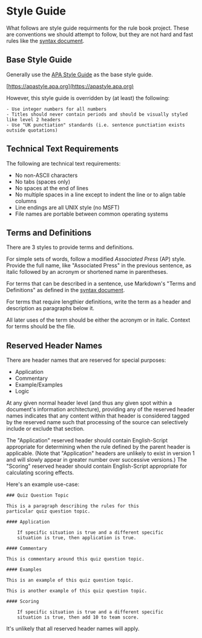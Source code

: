 # Style Guide

What follows are style guide requirments for the rule book project. These are conventions we should attempt to follow, but they are not hard and fast rules like the [syntax document](syntax.md).

## Base Style Guide

Generally use the [APA Style Guide](https://apastyle.apa.org) as the base style guide.

[https://apastyle.apa.org](https://apastyle.apa.org)

However, this style guide is overridden by (at least) the following:

    - Use integer numbers for all numbers
    - Titles should never contain periods and should be visually styled like level 2 headers
    - Use "UK punctiation" standards (i.e. sentence punctiation exists outside quotations)

## Technical Text Requirements

The following are technical text requirements:

- No non-ASCII characters
- No tabs (spaces only)
- No spaces at the end of lines
- No multiple spaces in a line except to indent the line or to align table columns
- Line endings are all UNIX style (no MSFT)
- File names are portable between common operating systems

## Terms and Definitions

There are 3 styles to provide terms and definitions.

For simple sets of words, follow a modified *Associated Press* (AP) style. Provide the full name, like "Associated Press" in the previous sentence, as italic followed by an acronym or shortened name in parentheses.

For terms that can be described in a sentence, use Markdown's "Terms and Definitions" as defined in the [syntax document](syntax.md).

For terms that require lengthier definitions, write the term as a header and description as paragraphs below it.

All later uses of the term should be either the acronym or in italic. Context for terms should be the file.

## Reserved Header Names

There are header names that are reserved for special purposes:

- Application
- Commentary
- Example/Examples
- Logic

At any given normal header level (and thus any given spot within a document's information architecture), providing any of the reserved header names indicates that any content within that header is considered tagged by the reserved name such that processing of the source can selectively include or exclude that section.

The "Application" reserved header should contain English-Script appropriate for determining when the rule defined by the parent header is applicable. (Note that "Application" headers are unlikely to exist in version 1 and will slowly appear in greater number over successive versions.) The "Scoring" reserved header should contain English-Script appropriate for calculating scoring effects.

Here's an example use-case:

    ### Quiz Question Topic

    This is a paragraph describing the rules for this
    particular quiz question topic.

    #### Application

        If specific situation is true and a different specific
        situation is true, then application is true.

    #### Commentary

    This is commentary around this quiz question topic.

    #### Examples

    This is an example of this quiz question topic.

    This is another example of this quiz question topic.

    #### Scoring

        If specific situation is true and a different specific
        situation is true, then add 10 to team score.

It's unlikely that all reserved header names will apply.
